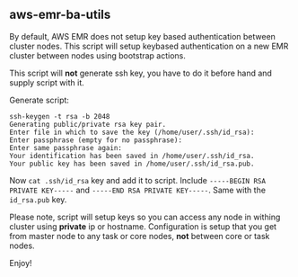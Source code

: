 ## aws-emr-ba-utils

By default, AWS EMR does not setup key based authentication between cluster nodes. This script will setup keybased authentication on a new EMR cluster between nodes using bootstrap actions.

This script will **not** generate ssh key, you have to do it before hand and supply script with it.

Generate script:
```
ssh-keygen -t rsa -b 2048
Generating public/private rsa key pair.
Enter file in which to save the key (/home/user/.ssh/id_rsa):
Enter passphrase (empty for no passphrase):
Enter same passphrase again:
Your identification has been saved in /home/user/.ssh/id_rsa.
Your public key has been saved in /home/user/.ssh/id_rsa.pub.
```

Now `cat .ssh/id_rsa` key and add it to script. Include `-----BEGIN RSA PRIVATE KEY-----` and `-----END RSA PRIVATE KEY-----`. Same with the `id_rsa.pub` key.

Please note, script will setup keys so you can access any node in withing cluster using **private** ip or hostname. Configuration is setup that you get from master node to any task or core nodes, **not** between core or task nodes.

Enjoy!
